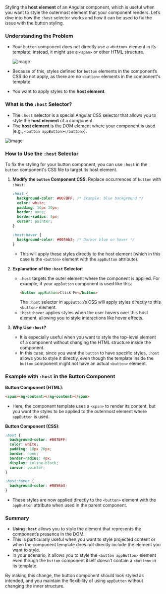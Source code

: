 Styling the **host element** of an Angular component, which is useful when you want to style the outermost element that your component renders. Let’s dive into how the `:host` selector works and how it can be used to fix the issue with the button styling.

### Understanding the Problem
- Your `button` component does not directly use a `<button>` element in its template; instead, it might use a `<span>` or other HTML structure.
  
  ![image](https://github.com/user-attachments/assets/45e80929-7de6-4f9e-b683-9d31708bcd47)

- Because of this, styles defined for `button` elements in the component’s CSS do not apply, as there are no `<button>` elements in the component's template.
- You want to apply styles to the **host element**.

### What is the `:host` Selector?
- The `:host` selector is a special Angular CSS selector that allows you to style the **host element** of a component.
- The **host element** is the DOM element where your component is used (e.g., `<button appButton></button>`).
  
![image](https://github.com/user-attachments/assets/5d4d12fb-bb8d-48f4-8291-3fadf21bb3e4)


### How to Use the `:host` Selector
To fix the styling for your button component, you can use `:host` in the `button` component's CSS file to target its host element.

1. **Modify the `button` Component CSS**:
   Replace occurrences of `button` with `:host`:
   ```css
   :host {
     background-color: #007BFF; /* Example: blue background */
     color: white;
     padding: 10px 20px;
     border: none;
     border-radius: 4px;
     cursor: pointer;
   }

   :host:hover {
     background-color: #0056b3; /* Darker blue on hover */
   }
   ```
   - This will apply these styles directly to the host element (which in this case is the `<button>` element with the `appButton` attribute).

2. **Explanation of the `:host` Selector**:
   - `:host` targets the outer element where the component is applied. For example, if your `appButton` component is used like this:
     ```html
     <button appButton>Click Me</button>
     ```
     The `:host` selector in `appButton`’s CSS will apply styles directly to this `<button>` element.
   - `:host:hover` applies styles when the user hovers over this host element, allowing you to style interactions like hover effects.

3. **Why Use `:host`?**
   - It is especially useful when you want to style the top-level element of a component without changing the HTML structure inside the component.
   - In this case, since you want the `button` to have specific styles, `:host` allows you to style it directly, even though the template inside the `button` component might not have an actual `<button>` element.

### Example with `:host` in the Button Component
**Button Component (HTML)**:
```html
<span><ng-content></ng-content></span>
```
- Here, the component template uses a `<span>` to render its content, but you want the styles to be applied to the outermost element where `appButton` is used.

**Button Component (CSS)**:
```css
:host {
  background-color: #007BFF;
  color: white;
  padding: 10px 20px;
  border: none;
  border-radius: 4px;
  display: inline-block;
  cursor: pointer;
}

:host:hover {
  background-color: #0056b3;
}
```
- These styles are now applied directly to the `<button>` element with the `appButton` attribute when used in the parent component.

### Summary
- **Using `:host`** allows you to style the element that represents the component’s presence in the DOM.
- This is particularly useful when you want to style projected content or when the component template does not directly include the element you want to style.
- In your scenario, it allows you to style the `<button appButton>` element even though the `button` component itself doesn’t contain a `<button>` in its template.

By making this change, the button component should look styled as intended, and you maintain the flexibility of using `appButton` without changing the inner structure.
